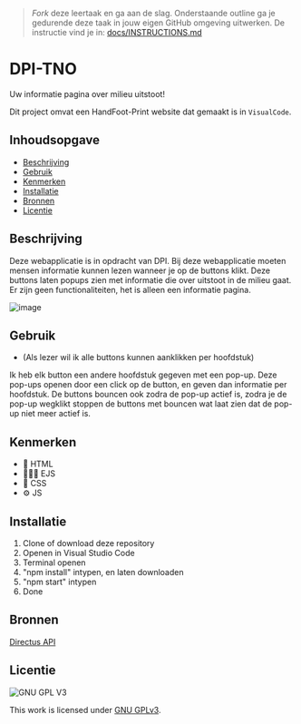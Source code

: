 > _Fork_ deze leertaak en ga aan de slag. Onderstaande outline ga je gedurende deze taak in jouw eigen GitHub omgeving uitwerken. De instructie vind je in: [docs/INSTRUCTIONS.md](docs/INSTRUCTIONS.md)

# DPI-TNO
Uw informatie pagina over milieu uitstoot!

Dit project omvat een HandFoot-Print website dat gemaakt is in `VisualCode`.

## Inhoudsopgave

  * [Beschrijving](#beschrijving)
  * [Gebruik](#gebruik)
  * [Kenmerken](#kenmerken)
  * [Installatie](#installatie)
  * [Bronnen](#bronnen)
  * [Licentie](#licentie)

## Beschrijving
Deze webapplicatie is in opdracht van DPI. Bij deze webapplicatie moeten mensen informatie kunnen lezen wanneer je op de buttons klikt. Deze buttons laten popups zien met informatie die over uitstoot in de milieu gaat. Er zijn geen functionaliteiten, het is alleen een informatie pagina. 
<!-- Voeg een mooie poster visual toe 📸 -->
![image](https://github.com/yassirog/proof-of-concept/assets/144006281/bc9f9a94-4f20-4672-ab4e-88e29dfff8fd)


## Gebruik
<!-- Bij Gebruik staat de user story, hoe het werkt en wat je er mee kan. -->
* (Als lezer wil ik alle buttons kunnen aanklikken per hoofdstuk)
  
Ik heb elk button een andere hoofdstuk gegeven met een pop-up. Deze pop-ups openen door een click op de button, en geven dan informatie per hoofdstuk. De buttons bouncen ook zodra de pop-up actief is, zodra je de pop-up wegklikt stoppen de buttons met bouncen wat laat zien dat de pop-up niet meer actief is.

## Kenmerken
<!-- Bij Kenmerken staat welke technieken zijn gebruikt en hoe. Wat is de HTML structuur? Wat zijn de belangrijkste dingen in CSS? Wat is er met JS gedaan en hoe? Misschien heb je iets met NodeJS gedaan, of heb je een framwork of library gebruikt? -->
- 🚀 HTML
- 👨🏽‍💻 EJS
- 🌈 CSS
- ⚙️ JS
  

## Installatie
<!-- Bij Instalatie staat hoe een andere developer aan jouw repo kan werken -->
1. Clone of download deze repository
2. Openen in Visual Studio Code
3. Terminal openen
4. "npm install" intypen, en laten downloaden
5. "npm start" intypen
6. Done


## Bronnen
[Directus API](https://docs.directus.io/reference/introduction.html)

## Licentie
![GNU GPL V3](https://www.gnu.org/graphics/gplv3-127x51.png)

This work is licensed under [GNU GPLv3](./LICENSE).
